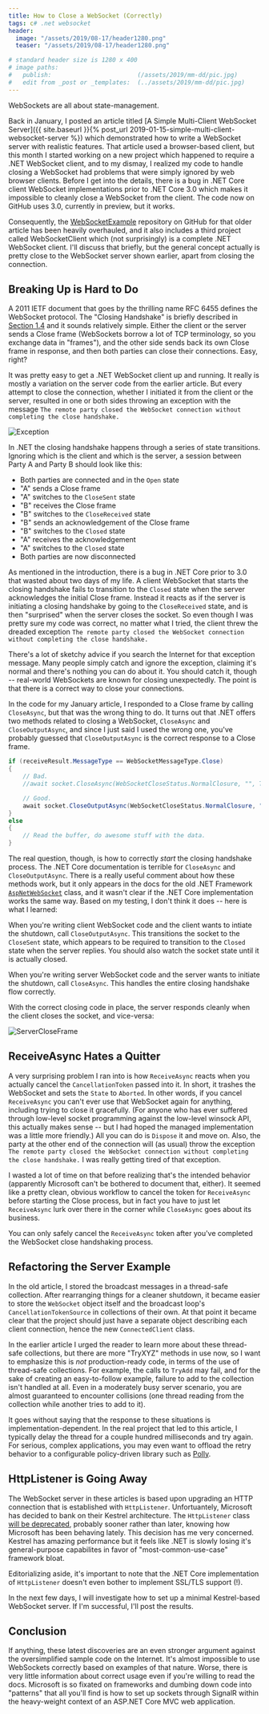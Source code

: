 ```yaml
---
title: How to Close a WebSocket (Correctly)
tags: c# .net websocket
header:
  image: "/assets/2019/08-17/header1280.png"
  teaser: "/assets/2019/08-17/header1280.png"

# standard header size is 1280 x 400
# image paths:
#   publish:                        (/assets/2019/mm-dd/pic.jpg)
#   edit from _post or _templates:  (../assets/2019/mm-dd/pic.jpg)
---
```


WebSockets are all about state-management.

<!--more-->

Back in January, I posted an article titled [A Simple Multi-Client WebSocket Server]({{ site.baseurl }}{% post_url 2019-01-15-simple-multi-client-websocket-server %}) which demonstrated how to write a WebSocket server with realistic features. That article used a browser-based client, but this month I started working on a new project which happened to require a .NET WebSocket client, and to my dismay, I realized my code to handle closing a WebSocket had problems that were simply ignored by web browser clients. Before I get into the details, there is a bug in .NET Core client WebSocket implementations prior to .NET Core 3.0 which makes it impossible to cleanly close a WebSocket from the client. The code now on GitHub uses 3.0, currently in preview, but it works.

Consequently, the [WebSocketExample](https://github.com/MV10/WebSocketExample) repository on GitHub for that older article has been heavily overhauled, and it also includes a third project called WebSocketClient which (not surprisingly) is a complete .NET WebSocket client. I'll discuss that briefly, but the general concept actually is pretty close to the WebSocket server shown earlier, apart from closing the connection.

## Breaking Up is Hard to Do

A 2011 IETF document that goes by the thrilling name RFC 6455 defines the WebSocket protocol. The "Closing Handshake" is briefly described in [Section 1.4](https://tools.ietf.org/html/rfc6455#page-9) and it sounds relatively simple. Either the client or the server sends a Close frame (WebSockets borrow a lot of TCP terminology, so you exchange data in "frames"), and the other side sends back its own Close frame in response, and then both parties can close their connections. Easy, right?

It was pretty easy to get a .NET WebSocket client up and running. It really is mostly a variation on the server code from the earlier article. But every attempt to close the connection, whether I initiated it from the client or the server, resulted in one or both sides throwing an exception with the message `The remote party closed the WebSocket connection without completing the close handshake.`

![Exception](/assets/2019/08-17/exception.jpg)

In .NET the closing handshake happens through a series of state transitions. Ignoring which is the client and which is the server, a session between Party A and Party B should look like this:

* Both parties are connected and in the `Open` state
* "A" sends a Close frame
* "A" switches to the `CloseSent` state
* "B" receives the Close frame
* "B" switches to the `CloseReceived` state
* "B" sends an acknowledgement of the Close frame
* "B" switches to the `Closed` state
* "A" receives the acknowledgement
* "A" switches to the `Closed` state
* Both parties are now disconnected

As mentioned in the introduction, there is a bug in .NET Core prior to 3.0 that wasted about two days of my life. A client WebSocket that starts the closing handshake fails to transition to the `Closed` state when the server acknowledges the initial Close frame. Instead it reacts as if the server is initiating a closing handshake by going to the `CloseReceived` state, and is then "surprised" when the server closes the socket. So even though I was pretty sure my code was correct, no matter what I tried, the client threw the dreaded exception `The remote party closed the WebSocket connection without completing the close handshake.`

There's a lot of sketchy advice if you search the Internet for that exception message. Many people simply catch and ignore the exception, claiming it's normal and there's nothing you can do about it. You should catch it, though -- real-world WebSockets are known for closing unexpectedly. The point is that there is a correct way to close your connections.

In the code for my January article, I responded to a Close frame by calling `CloseAsync`, but that was the wrong thing to do. It turns out that .NET offers two methods related to closing a WebSocket, `CloseAsync` and `CloseOutputAsync`, and since I just said I used the wrong one, you've probably guessed that `CloseOutputAsync` is the correct response to a Close frame.

```csharp
if (receiveResult.MessageType == WebSocketMessageType.Close)
{
    // Bad.
    //await socket.CloseAsync(WebSocketCloseStatus.NormalClosure, "", Token);

    // Good.
    await socket.CloseOutputAsync(WebSocketCloseStatus.NormalClosure, "", Token);
}
else
{
    // Read the buffer, do awesome stuff with the data.
}
```

The real question, though, is how to correctly _start_ the closing handshake process. The .NET Core documentation is terrible for `CloseAsync` and `CloseOutputAsync`. There is a really useful comment about how these methods work, but it only appears in the docs for the old .NET Framework [`AspNetWebSocket`](https://docs.microsoft.com/en-us/dotnet/api/system.web.websockets.aspnetwebsocket.closeasync?view=netframework-4.8#remarks) class, and it wasn't clear if the .NET Core implementation works the same way. Based on my testing, I don't think it does -- here is what I learned:

When you're writing client WebSocket code and the client wants to intiate the shutdown, call `CloseOutputAsync`. This transitions the socket to the `CloseSent` state, which appears to be required to transition to the `Closed` state when the server replies. You should also watch the socket state until it is actually closed.

When you're writing server WebSocket code and the server wants to initiate the shutdown, call `CloseAsync`. This handles the entire closing handshake flow correctly.

With the correct closing code in place, the server responds cleanly when the client closes the socket, and vice-versa:

![ServerCloseFrame](/assets/2019/08-17/servercloseframe.jpg)

## ReceiveAsync Hates a Quitter

A very surprising problem I ran into is how `ReceiveAsync` reacts when you actually cancel the `CancellationToken` passed into it. In short, it trashes the WebSocket and sets the `State` to `Aborted`. In other words, if you cancel `ReceiveAsync` you can't ever use that WebSocket again for anything, including trying to close it gracefully. (For anyone who has ever suffered through low-level socket programming against the low-level winsock API, this actually makes sense -- but I had hoped the managed implementation was a little more friendly.) All you can do is `Dispose` it and move on. Also, the party at the other end of the connection will (as usual) throw the exception `The remote party closed the WebSocket connection without completing the close handshake.` I was really getting tired of that exception.

I wasted a lot of time on that before realizing that's the intended behavior (apparently Microsoft can't be bothered to document that, either). It seemed like a pretty clean, obvious workflow to cancel the token for `ReceiveAsync` before starting the Close process, but in fact you have to just let `ReceiveAsync` lurk over there in the corner while `CloseAsync` goes about its business.

You can only safely cancel the `ReceiveAsync` token after you've completed the WebSocket close handshaking process.

## Refactoring the Server Example

In the old article, I stored the broadcast messages in a thread-safe collection. After rearranging things for a cleaner shutdown, it became easier to store the `WebSocket` object itself and the broadcast loop's `CancellationTokenSource` in collections of their own. At that point it became clear that the project should just have a separate object describing each client connection, hence the new `ConnectedClient` class.

In the earlier article I urged the reader to learn more about these thread-safe collections, but there are more "TryXYZ" methods in use now, so I want to emphasize this is _not_ production-ready code, in terms of the use of thread-safe collections. For example, the calls to `TryAdd` may fail, and for the sake of creating an easy-to-follow example, failure to add to the collection isn't handled at all. Even in a moderately busy server scenario, you are almost guaranteed to encounter collisions (one thread reading from the collection while another tries to add to it).

It goes without saying that the response to these situations is implementation-dependent. In the real project that led to this article, I typically delay the thread for a couple hundred milliseconds and try again. For serious, complex applications, you may even want to offload the retry behavior to a configurable policy-driven library such as [Polly](http://www.thepollyproject.org/).

## HttpListener is Going Away

The WebSocket server in these articles is based upon upgrading an HTTP connection that is established with `HttpListener`. Unfortuantely, Microsoft has decided to bank on their Kestrel architecture. The `HttpListener` class [will be deprecated](https://github.com/dotnet/platform-compat/issues/88), probably sooner rather than later, knowing how Microsoft has been behaving lately. This decision has me very concerned. Kestrel has amazing performance but it feels like .NET is slowly losing it's general-purpose capabilites in favor of "most-common-use-case" framework bloat.

Editorializing aside, it's important to note that the .NET Core implementation of `HttpListener` doesn't even bother to implement SSL/TLS support (!).

In the next few days, I will investigate how to set up a minimal Kestrel-based WebSocket server. If I'm successful, I'll post the results.

## Conclusion

If anything, these latest discoveries are an even stronger argument against the oversimplified sample code on the Internet. It's almost impossible to use WebSockets correctly based on examples of that nature. Worse, there is very little information about correct usage even if you're willing to read the docs. Microsoft is so fixated on frameworks and dumbing down code into "patterns" that all you'll find is how to set up sockets through SignalR within the heavy-weight context of an ASP.NET Core MVC web application.


